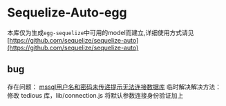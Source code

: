 # Sequelize-Auto-egg

本库仅为生成`egg-sequelize`中可用的model而建立,详细使用方式请见 [https://github.com/sequelize/sequelize-auto](https://github.com/sequelize/sequelize-auto)

## bug

存在问题：
[mssql用户名和密码未传递提示无法连接数据库](https://github.com/sequelize/sequelize-auto/issues/360)
临时解决解决方法：
修改 tedious 库，lib/connection.js
将默认参数连接身份验证加上
